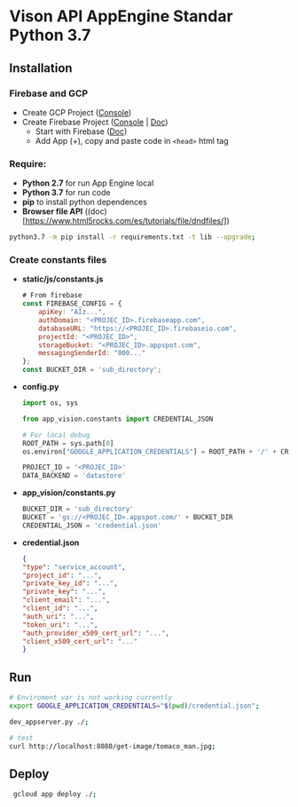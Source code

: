 # Vison API AppEngine Standar Python 3.7

## Installation

### Firebase and GCP
- Create GCP Project ([Console](https://console.cloud.google.com))
- Create Firebase Project ([Console](https://console.firebase.google.com/u/0/?hl=es-419&pli=1) | [Doc](https://firebase.google.com/docs/web/setup?hl=es-419))
    - Start with Firebase ([Doc](https://firebase.google.com/docs/storage/web/start?hl=es-419))
    - Add App (+), copy and paste code in `<head>` html tag


### Require:
- **Python 2.7** for run App Engine local
- **Python 3.7** for run code
- **pip** to install python dependences
- **Browser file API** ((doc)[https://www.html5rocks.com/es/tutorials/file/dndfiles/])


```bash
python3.7 -m pip install -r requirements.txt -t lib --upgrade;
```

### Create constants files
- **static/js/constants.js**
    ```javascript
    # From firebase
    const FIREBASE_CONFIG = {
        apiKey: "AIz...",
        authDomain: "<PROJEC_ID>.firebaseapp.com",
        databaseURL: "https://<PROJEC_ID>.firebaseio.com",
        projectId: "<PROJEC_ID>",
        storageBucket: "<PROJEC_ID>.appspot.com",
        messagingSenderId: "000..."
    };
    const BUCKET_DIR = 'sub_directory';
    
    ```
- **config.py**
    ```python
    import os, sys

    from app_vision.constants import CREDENTIAL_JSON

    # For local debug
    ROOT_PATH = sys.path[0]
    os.environ["GOOGLE_APPLICATION_CREDENTIALS"] = ROOT_PATH + '/' + CREDENTIAL_JSON

    PROJECT_ID = '<PROJEC_ID>'
    DATA_BACKEND = 'datastore'
    ```

- **app_vision/constants.py**
    ```python
    BUCKET_DIR = 'sub_directory'
    BUCKET = 'gs://<PROJEC_ID>.appspot.com/' + BUCKET_DIR
    CREDENTIAL_JSON = 'credential.json'
    ```
- **credential.json**
    ```json
    {
    "type": "service_account",
    "project_id": "...",
    "private_key_id": "...",
    "private_key": "...",
    "client_email": "...",
    "client_id": "...",
    "auth_uri": "...",
    "token_uri": "...",
    "auth_provider_x509_cert_url": "...",
    "client_x509_cert_url": "..."
    }
    ```

## Run

```bash
# Enviroment var is not working currently
export GOOGLE_APPLICATION_CREDENTIALS="$(pwd)/credential.json";

dev_appserver.py ./;

# test
curl http://localhost:8080/get-image/tomaco_man.jpg;
```

## Deploy

```bash
 gcloud app deploy ./;
```
